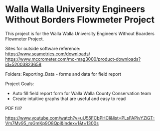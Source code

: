 # Walla Walla University Engineers Without Borders Flowmeter Project

This project is for the Walla Walla University Engineers Without Boarders Flowmeter Project. 


Sites for outside software reference:
https://www.seametrics.com/downloads/
https://www.mccrometer.com/mc-mag3000/product-downloads?id=52003823658

Folders: 
Reporting_Data - forms and data for field report


Project Goals:
- Auto fill field report form for Walla Walla County Conservation team
- Create intuitive graphs that are useful and easy to read


PDF fill?

https://www.youtube.com/watch?v=uU55FCbPHCI&list=PLsFAPivYZiGT-Vm7Mv95_rsGmKp9O8Qpi&index=1&t=1300s
